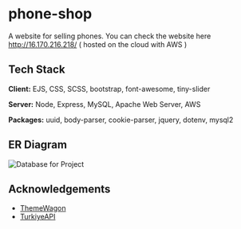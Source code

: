 
# phone-shop

A website for selling phones. You can check the website here http://16.170.216.218/ ( hosted on the cloud with AWS )


## Tech Stack

**Client:** EJS, CSS, SCSS, bootstrap, font-awesome, tiny-slider

**Server:** Node, Express, MySQL, Apache Web Server, AWS

**Packages:** uuid, body-parser, cookie-parser, jquery, dotenv, mysql2


## ER Diagram

![Database for Project](https://github.com/x-x00/web-project/assets/154417035/8f9f613a-66f3-4e29-9753-0276cfef5853)


## Acknowledgements

 - [ThemeWagon](https://themewagon.com/themes/furni-online-store/)
 - [TurkiyeAPI](https://turkiyeapi.dev/)


